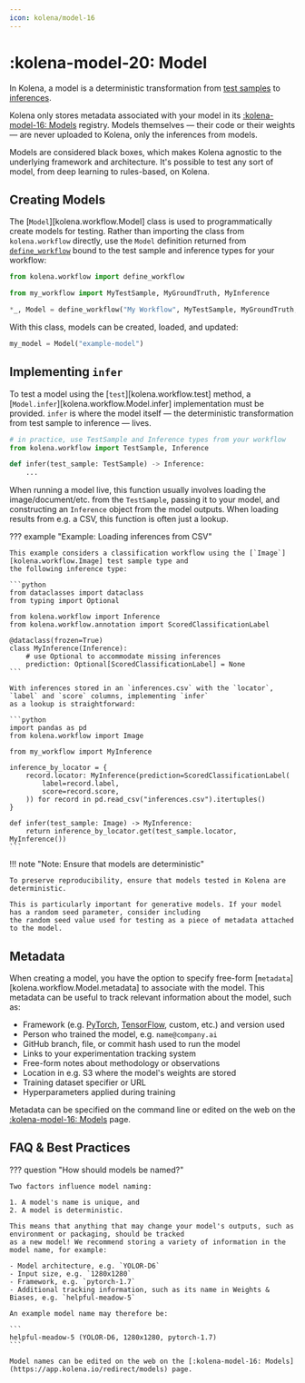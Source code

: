 ```yaml
---
icon: kolena/model-16
---
```


# :kolena-model-20: Model

In Kolena, a model is a deterministic transformation from [test samples](workflow.md#test-sample) to
[inferences](workflow.md#inference).

Kolena only stores metadata associated with your model in its [:kolena-model-16: Models](https://app.kolena.io/redirect/models)
registry. Models themselves — their code or their weights — are never uploaded to Kolena, only the inferences from models.

Models are considered black boxes, which makes Kolena agnostic to the underlying framework
and architecture. It's possible to test any sort of model, from deep learning to rules-based, on Kolena.

## Creating Models

The [`Model`][kolena.workflow.Model] class is used to programmatically create models for testing. Rather than importing
the class from `kolena.workflow` directly, use the `Model` definition returned from
[`define_workflow`](workflow.md#defining-a-workflow) bound to the test sample and inference types for your
workflow:

```python
from kolena.workflow import define_workflow

from my_workflow import MyTestSample, MyGroundTruth, MyInference

*_, Model = define_workflow("My Workflow", MyTestSample, MyGroundTruth, MyInference)
```

With this class, models can be created, loaded, and updated:

```python
my_model = Model("example-model")
```

## Implementing `infer`

To test a model using the [`test`][kolena.workflow.test] method, a [`Model.infer`][kolena.workflow.Model.infer]
implementation must be provided. `infer` is where the model itself — the deterministic transformation from test sample
to inference — lives.

```python
# in practice, use TestSample and Inference types from your workflow
from kolena.workflow import TestSample, Inference

def infer(test_sample: TestSample) -> Inference:
    ...
```

When running a model live, this function usually involves loading the image/document/etc. from the `TestSample`, passing
it to your model, and constructing an `Inference` object from the model outputs. When loading results from e.g. a CSV,
this function is often just a lookup.

??? example "Example: Loading inferences from CSV"

    This example considers a classification workflow using the [`Image`][kolena.workflow.Image] test sample type and
    the following inference type:

    ```python
    from dataclasses import dataclass
    from typing import Optional

    from kolena.workflow import Inference
    from kolena.workflow.annotation import ScoredClassificationLabel

    @dataclass(frozen=True)
    class MyInference(Inference):
        # use Optional to accommodate missing inferences
        prediction: Optional[ScoredClassificationLabel] = None
    ```

    With inferences stored in an `inferences.csv` with the `locator`, `label` and `score` columns, implementing `infer`
    as a lookup is straightforward:

    ```python
    import pandas as pd
    from kolena.workflow import Image

    from my_workflow import MyInference

    inference_by_locator = {
        record.locator: MyInference(prediction=ScoredClassificationLabel(
            label=record.label,
            score=record.score,
        )) for record in pd.read_csv("inferences.csv").itertuples()
    }

    def infer(test_sample: Image) -> MyInference:
        return inference_by_locator.get(test_sample.locator, MyInference())
    ```

!!! note "Note: Ensure that models are deterministic"

    To preserve reproducibility, ensure that models tested in Kolena are deterministic.

    This is particularly important for generative models. If your model has a random seed parameter, consider including
    the random seed value used for testing as a piece of metadata attached to the model.

## Metadata

When creating a model, you have the option to specify free-form [`metadata`][kolena.workflow.Model.metadata] to
associate with the model. This metadata can be useful to track relevant information about the model, such as:

- Framework (e.g. [PyTorch](https://pytorch.org/), [TensorFlow](https://www.tensorflow.org/), custom, etc.) and version used
- Person who trained the model, e.g. `name@company.ai`
- GitHub branch, file, or commit hash used to run the model
- Links to your experimentation tracking system
- Free-form notes about methodology or observations
- Location in e.g. S3 where the model's weights are stored
- Training dataset specifier or URL
- Hyperparameters applied during training

Metadata can be specified on the command line or edited on the web on the
[:kolena-model-16: Models](https://app.kolena.io/redirect/models) page.

## FAQ & Best Practices

??? question "How should models be named?"

    Two factors influence model naming:

    1. A model's name is unique, and
    2. A model is deterministic.

    This means that anything that may change your model's outputs, such as environment or packaging, should be tracked
    as a new model! We recommend storing a variety of information in the model name, for example:

    - Model architecture, e.g. `YOLOR-D6`
    - Input size, e.g. `1280x1280`
    - Framework, e.g. `pytorch-1.7`
    - Additional tracking information, such as its name in Weights & Biases, e.g. `helpful-meadow-5`

    An example model name may therefore be:

    ```
    helpful-meadow-5 (YOLOR-D6, 1280x1280, pytorch-1.7)
    ```

    Model names can be edited on the web on the [:kolena-model-16: Models](https://app.kolena.io/redirect/models) page.
